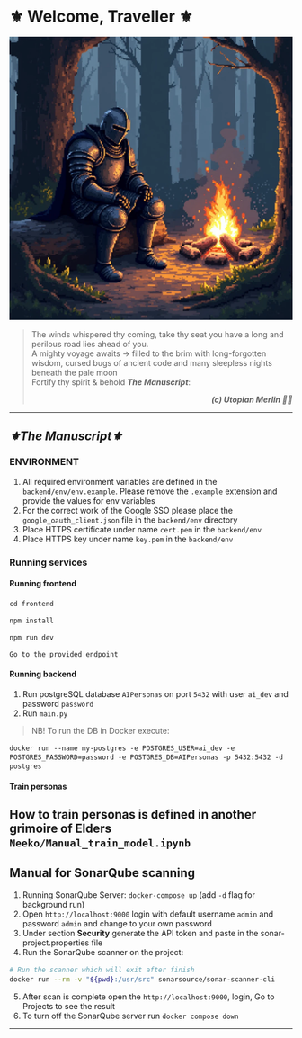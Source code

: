 # ⚜️ Welcome, Traveller ⚜️
![img.png](img.png)
> The winds whispered thy coming, take thy seat you have a long and perilous road lies ahead of you. <br/>
> A mighty voyage awaits -> filled to the brim with long-forgotten wisdom, cursed bugs of ancient code and many sleepless nights beneath the pale moon <br/>
> Fortify thy spirit & behold _**The Manuscript**_:<br/>
> <div style="text-align: right;font-style: italic; font-weight: bold;">(c) Utopian Merlin 🧙‍♂️</div>

---

<h2 style="font-style: italic; font-weight: bold;"> ⚜️The Manuscript⚜️ </h2>

### ENVIRONMENT
1. All required environment variables are defined in the `backend/env/env.example`. Please remove the `.example` extension and provide the values for env variables
2. For the correct work of the Google SSO please place the `google_oauth_client.json` file in the `backend/env` directory
3. Place HTTPS certificate under name `cert.pem` in the `backend/env`
4. Place HTTPS key under name `key.pem` in the `backend/env`
### Running services
#### Running frontend
```shell
cd frontend
```
```shell
npm install
```
```shell
npm run dev
```
```shell
Go to the provided endpoint
```
#### Running backend
1. Run postgreSQL database `AIPersonas` on port `5432` with user `ai_dev` and password `password`
2. Run `main.py`
> NB! To run the DB in Docker execute:
```shell
docker run --name my-postgres -e POSTGRES_USER=ai_dev -e POSTGRES_PASSWORD=password -e POSTGRES_DB=AIPersonas -p 5432:5432 -d postgres
```
#### Train personas
How to train personas is defined in another grimoire of Elders `Neeko/Manual_train_model.ipynb`
---
## Manual for SonarQube scanning
1. Running SonarQube Server: `docker-compose up` (add `-d` flag for background run)
2. Open `http://localhost:9000` login with default username `admin` and password `admin` and change to your own password
3. Under section **Security** generate the API token and paste in the sonar-project.properties file
4. Run the SonarQube scanner on the project:
```bash
# Run the scanner which will exit after finish
docker run --rm -v "${pwd}:/usr/src" sonarsource/sonar-scanner-cli
```
5. After scan is complete open the `http://localhost:9000`, login, Go to Projects to see the result
6. To turn off the SonarQube server run `docker compose down`
---